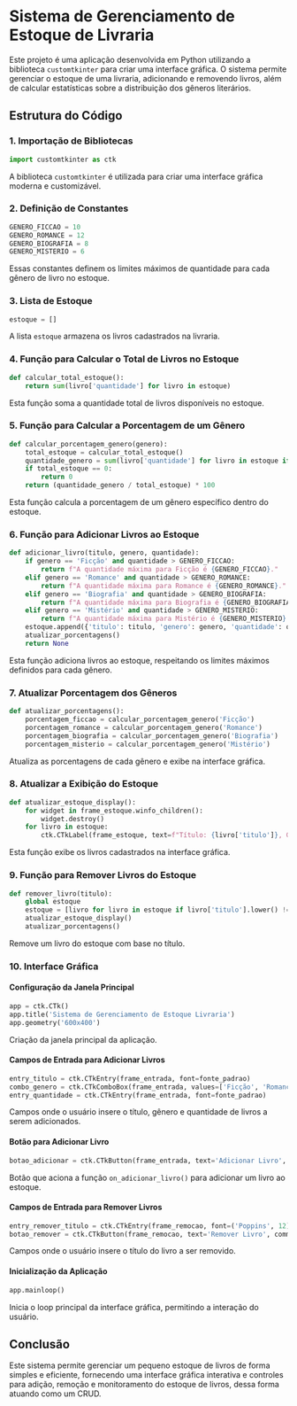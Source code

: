 # Sistema de Gerenciamento de Estoque de Livraria

Este projeto é uma aplicação desenvolvida em Python utilizando a biblioteca `customtkinter` para criar uma interface gráfica. O sistema permite gerenciar o estoque de uma livraria, adicionando e removendo livros, além de calcular estatísticas sobre a distribuição dos gêneros literários.

## Estrutura do Código

### 1. Importação de Bibliotecas
```python
import customtkinter as ctk
```
A biblioteca `customtkinter` é utilizada para criar uma interface gráfica moderna e customizável.

### 2. Definição de Constantes
```python
GENERO_FICCAO = 10
GENERO_ROMANCE = 12
GENERO_BIOGRAFIA = 8
GENERO_MISTERIO = 6
```
Essas constantes definem os limites máximos de quantidade para cada gênero de livro no estoque.

### 3. Lista de Estoque
```python
estoque = []
```
A lista `estoque` armazena os livros cadastrados na livraria.

### 4. Função para Calcular o Total de Livros no Estoque
```python
def calcular_total_estoque():
    return sum(livro['quantidade'] for livro in estoque)
```
Esta função soma a quantidade total de livros disponíveis no estoque.

### 5. Função para Calcular a Porcentagem de um Gênero
```python
def calcular_porcentagem_genero(genero):
    total_estoque = calcular_total_estoque()
    quantidade_genero = sum(livro['quantidade'] for livro in estoque if livro['genero'] == genero)
    if total_estoque == 0:
        return 0
    return (quantidade_genero / total_estoque) * 100
```
Esta função calcula a porcentagem de um gênero específico dentro do estoque.

### 6. Função para Adicionar Livros ao Estoque
```python
def adicionar_livro(titulo, genero, quantidade):
    if genero == 'Ficção' and quantidade > GENERO_FICCAO:
        return f"A quantidade máxima para Ficção é {GENERO_FICCAO}."
    elif genero == 'Romance' and quantidade > GENERO_ROMANCE:
        return f"A quantidade máxima para Romance é {GENERO_ROMANCE}."
    elif genero == 'Biografia' and quantidade > GENERO_BIOGRAFIA:
        return f"A quantidade máxima para Biografia é {GENERO_BIOGRAFIA}."
    elif genero == 'Mistério' and quantidade > GENERO_MISTERIO:
        return f"A quantidade máxima para Mistério é {GENERO_MISTERIO}."
    estoque.append({'titulo': titulo, 'genero': genero, 'quantidade': quantidade})
    atualizar_porcentagens()
    return None
```
Esta função adiciona livros ao estoque, respeitando os limites máximos definidos para cada gênero.

### 7. Atualizar Porcentagem dos Gêneros
```python
def atualizar_porcentagens():
    porcentagem_ficcao = calcular_porcentagem_genero('Ficção')
    porcentagem_romance = calcular_porcentagem_genero('Romance')
    porcentagem_biografia = calcular_porcentagem_genero('Biografia')
    porcentagem_misterio = calcular_porcentagem_genero('Mistério')
```
Atualiza as porcentagens de cada gênero e exibe na interface gráfica.

### 8. Atualizar a Exibição do Estoque
```python
def atualizar_estoque_display():
    for widget in frame_estoque.winfo_children():
        widget.destroy()
    for livro in estoque:
        ctk.CTkLabel(frame_estoque, text=f"Título: {livro['titulo']}, Gênero: {livro['genero']}, Quantidade: {livro['quantidade']}", font=fonte_padrao).pack(pady=2)
```
Esta função exibe os livros cadastrados na interface gráfica.

### 9. Função para Remover Livros do Estoque
```python
def remover_livro(titulo):
    global estoque
    estoque = [livro for livro in estoque if livro['titulo'].lower() != titulo.lower()]
    atualizar_estoque_display()
    atualizar_porcentagens()
```
Remove um livro do estoque com base no título.

### 10. Interface Gráfica

#### Configuração da Janela Principal
```python
app = ctk.CTk()
app.title('Sistema de Gerenciamento de Estoque Livraria')
app.geometry('600x400')
```
Criação da janela principal da aplicação.

#### Campos de Entrada para Adicionar Livros
```python
entry_titulo = ctk.CTkEntry(frame_entrada, font=fonte_padrao)
combo_genero = ctk.CTkComboBox(frame_entrada, values=['Ficção', 'Romance', 'Biografia', 'Mistério'], font=fonte_padrao)
entry_quantidade = ctk.CTkEntry(frame_entrada, font=fonte_padrao)
```
Campos onde o usuário insere o título, gênero e quantidade de livros a serem adicionados.

#### Botão para Adicionar Livro
```python
botao_adicionar = ctk.CTkButton(frame_entrada, text='Adicionar Livro', command=on_adicionar_livro, font=fonte_padrao)
```
Botão que aciona a função `on_adicionar_livro()` para adicionar um livro ao estoque.

#### Campos de Entrada para Remover Livros
```python
entry_remover_titulo = ctk.CTkEntry(frame_remocao, font=('Poppins', 12))
botao_remover = ctk.CTkButton(frame_remocao, text='Remover Livro', command=on_remover_livro, font=('Poppins', 12))
```
Campos onde o usuário insere o título do livro a ser removido.

#### Inicialização da Aplicação
```python
app.mainloop()
```
Inicia o loop principal da interface gráfica, permitindo a interação do usuário.

## Conclusão
Este sistema permite gerenciar um pequeno estoque de livros de forma simples e eficiente, fornecendo uma interface gráfica interativa e controles para adição, remoção e monitoramento do estoque de livros, dessa forma atuando como um CRUD.

